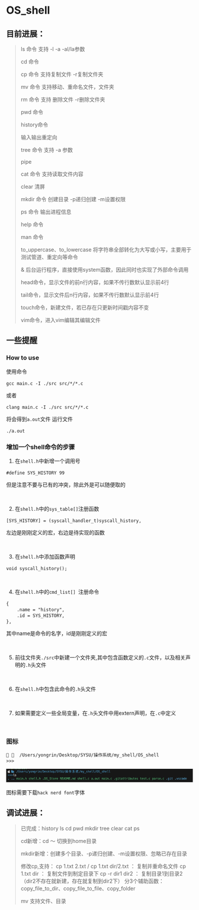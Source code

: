 # OS_shell

## 目前进展：
> ls 命令 支持 -l -a -al/la参数
> 
> cd 命令 
> 
> cp 命令 支持复制文件 -r复制文件夹
> 
> mv 命令 支持移动、重命名文件，文件夹
>
> rm 命令 支持 删除文件 -r删除文件夹
>
> pwd 命令 
>
> history命令
>
> 输入输出重定向
>
> tree 命令 支持 -a 参数
>
> pipe 
>
> cat 命令 支持读取文件内容
>
> clear 清屏
>
> mkdir 命令 创建目录 -p递归创建 -m设置权限
>
> ps 命令 输出进程信息
>
> help 命令
>
> man 命令
>
> to_uppercase、to_lowercase 将字符串全部转化为大写或小写，主要用于测试管道、重定向等命令
>
> & 后台运行程序，直接使用system函数，因此同时也实现了外部命令调用
>
> head命令，显示文件的前n行内容，如果不传行数默认显示前4行
>
> tail命令，显示文件后n行内容，如果不传行数默认显示前4行
>
> touch命令，新建文件，若已存在只更新时间戳内容不变
>
> vim命令，进入vim编辑其编辑文件

## 一些提醒

### How to use
使用命令
```
gcc main.c -I ./src src/*/*.c
```
或者
```
clang main.c -I ./src src/*/*.c
```
将会得到`a.out`文件
运行文件
```
./a.out
```

### 增加一个shell命令的步骤
1. 在`shell.h`中新增一个调用号
```
#define SYS_HISTORY 99
```
但是注意不要与已有的冲突，除此外是可以随便取的

</br>

2. 在`shell.h`中的`sys_table[]`注册函数
```
[SYS_HISTORY] = (syscall_handler_t)syscall_history,
```
左边是刚刚定义的宏，右边是待实现的函数

</br>

3. 在`shell.h`中添加函数声明
```
void syscall_history();
```

</br>

4. 在`shell.h`中的`cmd_list[] `注册命令
```
{
    .name = "history",
    .id = SYS_HISTORY,
},
```
其中name是命令的名字，id是刚刚定义的宏

</br>

5. 前往文件夹`./src`中新建一个文件夹,其中包含函数定义的`.c`文件，以及相关声明的`.h`头文件

</br>

6. 在`shell.h`中包含此命令的`.h`头文件

</br>

7. 如果需要定义一些全局变量，在`.h`头文件中用extern声明，在`.c`中定义

</br>


### 图标
```
   /Users/yongrin/Desktop/SYSU/操作系统/my_shell/OS_shell
>>>
```
![](imgs/1.png)

图标需要下载`hack nerd font`字体

## 调试进展： 
> 已完成：history ls cd pwd mkdir tree clear cat ps
> 
> cd新增：cd ～ 切换到home目录
> 
> mkdir新增：创建多个目录、-p递归创建、-m设置权限、忽略已存在目录
>
> 修改cp,支持：
> cp 1.txt 2.txt / cp 1.txt dir/2.txt ： 复制并重命名文件
> cp 1.txt dir ： 复制文件到制定目录下
> cp -r dir1 dir2 ： 复制目录1到目录2（dir2不存在就新建，存在就复制到dir2下）
> 分3个辅助函数：copy_file_to_dir、copy_file_to_file、copy_folder
>
> mv 支持文件、目录



